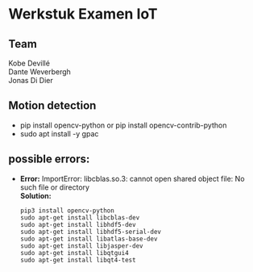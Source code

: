 # Werkstuk Examen IoT

## Team

Kobe Devillé  
Dante Weverbergh  
Jonas Di Dier

## Motion detection
- pip install opencv-python or pip install opencv-contrib-python
- sudo apt install -y gpac

## possible errors:
- **Error:** ImportError: libcblas.so.3: cannot open shared object file: No such file or directory  
**Solution:**  
  ```
  pip3 install opencv-python 
  sudo apt-get install libcblas-dev
  sudo apt-get install libhdf5-dev
  sudo apt-get install libhdf5-serial-dev
  sudo apt-get install libatlas-base-dev
  sudo apt-get install libjasper-dev 
  sudo apt-get install libqtgui4 
  sudo apt-get install libqt4-test
  ```
